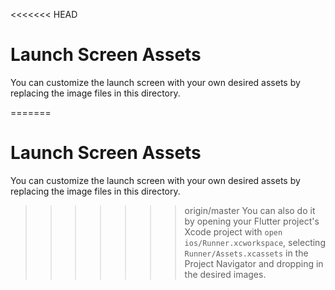 <<<<<<< HEAD
# Launch Screen Assets

You can customize the launch screen with your own desired assets by replacing the image files in this directory.

=======
# Launch Screen Assets

You can customize the launch screen with your own desired assets by replacing the image files in this directory.

>>>>>>> origin/master
You can also do it by opening your Flutter project's Xcode project with `open ios/Runner.xcworkspace`, selecting `Runner/Assets.xcassets` in the Project Navigator and dropping in the desired images.